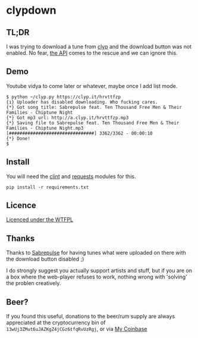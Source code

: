 # clypdown

## TL;DR  
I was trying to download a tune from [clyp](https://clyp.it/) and the download button was not enabled. No fear, [the API](https://clyp.it/api) comes to the rescue and we can ignore this.

## Demo  
Youtube vidya to come later or whatever, maybe once I add list mode.

```
$ python ~/clyp.py https://clyp.it/hrvttfzp
{i} Uploader has disabled downloading. Who fucking cares.
{*} Got song title: Sabrepulse feat. Ten Thousand Free Men & Their Families - Chiptune Night
{*} Got mp3 url: http://a.clyp.it/hrvttfzp.mp3
{*} Saving file to Sabrepulse feat. Ten Thousand Free Men & Their Families - Chiptune Night.mp3
[################################] 3362/3362 - 00:00:10
{*} Done!
$
```

## Install
You will need the [clint](https://github.com/kennethreitz/clint) and [requests](https://github.com/kennethreitz/requests) modules for this.
```
pip install -r requirements.txt
```

## Licence
[Licenced under the WTFPL](http://wtfpl.net)

## Thanks  
Thanks to [Sabrepulse](https://twitter.com/sabrepulse) for having tunes what were uploaded on there with the download button disabled ;)

I do strongly suggest you actually support artists and stuff, but if you are on a box where the web-player refuses to work, nothing wrong with 'solving' the problen creatively.

## Beer?
If you found this useful, donations to the beer/rum supply are always appreciated at the cryptocurrency bin of   ```13wUj3ZMut6uJAZKgZ4jCGz6tfqRvUzRgj```, or via [My Coinbase](https://www.coinbase.com/infodox/)
